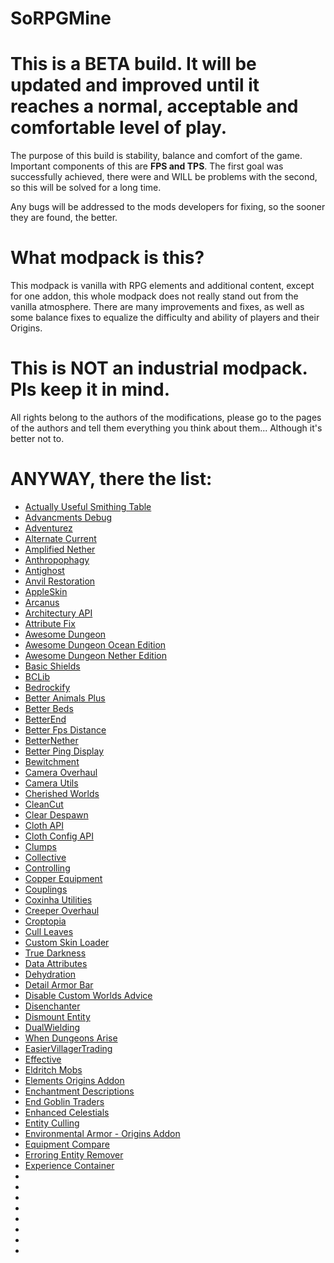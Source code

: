 # SoRPGMine

# This is a BETA build. It will be updated and improved until it reaches a normal, acceptable and comfortable level of play.

The purpose of this build is stability, balance and comfort of the game. Important components of this are **FPS and TPS**. The first goal was successfully achieved, there were and WILL be problems with the second, so this will be solved for a long time.

Any bugs will be addressed to the mods developers for fixing, so the sooner they are found, the better.

# What modpack is this?
This modpack is vanilla with RPG elements and additional content, except for one addon, this whole modpack does not really stand out from the vanilla atmosphere. There are many improvements and fixes, as well as some balance fixes to equalize the difficulty and ability of players and their Origins.

# This is NOT an industrial modpack. Pls keep it in mind.

All rights belong to the authors of the modifications, please go to the pages of the authors and tell them everything you think about them... Although it's better not to.

# ANYWAY, there the list:

- [Actually Useful Smithing Table](https://www.curseforge.com/minecraft/mc-mods/actually-useful-smithing-table-fabric/)
- [Advancments Debug](https://www.curseforge.com/minecraft/mc-mods/advancements-debug)
- [Adventurez](https://www.curseforge.com/minecraft/mc-mods/adventurez)
- [Alternate Current](https://www.curseforge.com/minecraft/mc-mods/alternate-current)
- [Amplified Nether](https://www.curseforge.com/minecraft/mc-mods/amplified-nether)
- [Anthropophagy](https://www.curseforge.com/minecraft/mc-mods/anthropophagy)
- [Antighost](https://www.curseforge.com/minecraft/mc-mods/antighost)
- [Anvil Restoration](https://www.curseforge.com/minecraft/mc-mods/anvil-restoration-fabric)
- [AppleSkin](https://www.curseforge.com/minecraft/mc-mods/appleskin)
- [Arcanus](https://www.curseforge.com/minecraft/mc-mods/arcanus)
- [Architectury API](https://www.curseforge.com/minecraft/mc-mods/architectury-fabric)
- [Attribute Fix](https://www.curseforge.com/minecraft/mc-mods/attribute)
- [Awesome Dungeon](https://www.curseforge.com/minecraft/mc-mods/awesome-dungeon-fabric)
- [Awesome Dungeon Ocean Edition](https://www.curseforge.com/minecraft/mc-mods/awesome-dungeon-edition-ocean-fabric)
- [Awesome Dungeon Nether Edition](https://www.curseforge.com/minecraft/mc-mods/awesome-dungeon-nether-fabric)
- [Basic Shields](https://www.curseforge.com/minecraft/mc-mods/basic-shields-fabric)
- [BCLib](https://www.curseforge.com/minecraft/mc-mods/bclib)
- [Bedrockify](https://www.curseforge.com/minecraft/mc-mods/bedrockify)
- [Better Animals Plus](https://www.curseforge.com/minecraft/mc-mods/betteranimalsplus)
- [Better Beds](https://www.curseforge.com/minecraft/mc-mods/better-beds)
- [BetterEnd](https://www.curseforge.com/minecraft/mc-mods/betterend)
- [Better Fps Distance](https://www.curseforge.com/minecraft/mc-mods/better-fps-render-distance)
- [BetterNether](https://www.curseforge.com/minecraft/mc-mods/betternether)
- [Better Ping Display](https://www.curseforge.com/minecraft/mc-mods/better-ping-display-fabric)
- [Bewitchment](https://www.curseforge.com/minecraft/mc-mods/bewitchment)
- [Camera Overhaul](https://www.curseforge.com/minecraft/mc-mods/cameraoverhaul)
- [Camera Utils](https://www.curseforge.com/minecraft/mc-mods/camera-utils)
- [Cherished Worlds](https://www.curseforge.com/minecraft/mc-mods/cherished-worlds-fabric)
- [CleanCut](https://www.curseforge.com/minecraft/mc-mods/cleancut)
- [Clear Despawn](https://www.curseforge.com/minecraft/mc-mods/clear-despawn-fabric)
- [Cloth API](https://www.curseforge.com/minecraft/mc-mods/cloth-api)
- [Cloth Config API](https://www.curseforge.com/minecraft/mc-mods/cloth-config)
- [Clumps](https://www.curseforge.com/minecraft/mc-mods/clumps)
- [Collective](https://www.curseforge.com/minecraft/mc-mods/collective-fabric)
- [Controlling](https://www.curseforge.com/minecraft/mc-mods/controlling)
- [Copper Equipment](https://www.curseforge.com/minecraft/mc-mods/copper-equipment)
- [Couplings](https://www.curseforge.com/minecraft/mc-mods/couplings)
- [Coxinha Utilities](https://www.curseforge.com/minecraft/mc-mods/coxinha-utilities)
- [Creeper Overhaul](https://www.curseforge.com/minecraft/mc-mods/creeper-overhaul)
- [Croptopia](https://www.curseforge.com/minecraft/mc-mods/croptopia-fabric)
- [Cull Leaves](https://www.curseforge.com/minecraft/mc-mods/cull-leaves)
- [Custom Skin Loader](https://www.curseforge.com/minecraft/mc-mods/customskinloader)
- [True Darkness](https://www.curseforge.com/minecraft/mc-mods/true-darkness)
- [Data Attributes](https://www.curseforge.com/minecraft/mc-mods/data-attributes)
- [Dehydration](https://www.curseforge.com/minecraft/mc-mods/dehydration)
- [Detail Armor Bar](https://www.curseforge.com/minecraft/mc-mods/detail-armor-bar)
- [Disable Custom Worlds Advice](https://www.curseforge.com/minecraft/mc-mods/fabric-disable-custom-worlds-advice)
- [Disenchanter](https://www.curseforge.com/minecraft/mc-mods/disenchanter)
- [Dismount Entity](https://www.curseforge.com/minecraft/mc-mods/dismount-entity-fabric)
- [DualWielding](https://www.curseforge.com/minecraft/mc-mods/dualwielding)
- [When Dungeons Arise](https://www.curseforge.com/minecraft/mc-mods/when-dungeons-arise-fabric)
- [EasierVillagerTrading](https://www.curseforge.com/minecraft/mc-mods/easiervillagertrading)
- [Effective](https://www.curseforge.com/minecraft/mc-mods/effective)
- [Eldritch Mobs](https://www.curseforge.com/minecraft/mc-mods/eldritch-mobs)
- [Elements Origins Addon](https://www.curseforge.com/minecraft/mc-mods/elements-an-origins-addon)
- [Enchantment Descriptions](https://www.curseforge.com/minecraft/mc-mods/enchantment-descriptions)
- [End Goblin Traders](https://www.curseforge.com/minecraft/mc-mods/end-goblin-traders-fabric)
- [Enhanced Celestials](https://www.curseforge.com/minecraft/mc-mods/enhanced-celestials-fabric)
- [Entity Culling](https://www.curseforge.com/minecraft/mc-mods/entityculling)
- [Environmental Armor - Origins Addon](https://www.curseforge.com/minecraft/mc-mods/origins-environmental-armor-1-18-1-port)
- [Equipment Compare](https://www.curseforge.com/minecraft/mc-mods/equipment-compare-fabric)
- [Erroring Entity Remover](https://www.curseforge.com/minecraft/mc-mods/erroring-entity-remover)
- [Experience Container](https://www.curseforge.com/minecraft/mc-mods/expcontainer)
- [](url)
- [](url)
- [](url)
- [](url)
- [](url)
- [](url)
- [](url)
- [](url)
